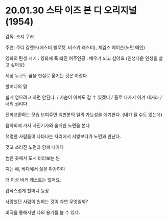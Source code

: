 # 20.01.30 스타 이즈 본 디 오리지널 (1954)

감독: 조지 쿠커

주연: 주디 갈랜드(에스터 블로젯, 비스키 레스터),  제임스 메이슨(노먼 메인)

 

영화의 탄생 시기 : 영화에 푹 빠진 여주인공 : 배우가 되고 싶어요 (인생다운 인생을 살고 싶어요)

세상 누구도 꿈을 현실로 옮기는 것은 어렵다

 

할머니의 말

쉽게 얻으려고 하면 안된다.  /  가슴이 아파도 갈 수 있겠니  /  홀로 나가서 이겨 내거라  /  너의 권리다

 

전화교환하는 모습 보여주면 백만분의 일의 가능성을 얘기한다. (내가 될 수도 있는데)

 

음악회에 가서 사진기사와 술취한 노먼을 본다

유명한 사람들이 나타나는 자리에서 서빙보다가 노먼과 만난다.

맞고 쓰러진 노먼과 함께 나가다

 

높은 곳에서 도시 바라보는 씬

 

지는 해,  바다에서 삶을 마감하다

더 이상 비키 레스트는 없어요.

 

갑작스럽게 할머니 등장

사랑했던 사람이 원하는 것이 과연 무엇일까?

비극을 통해서만 나의 용기를 볼 수 있다.